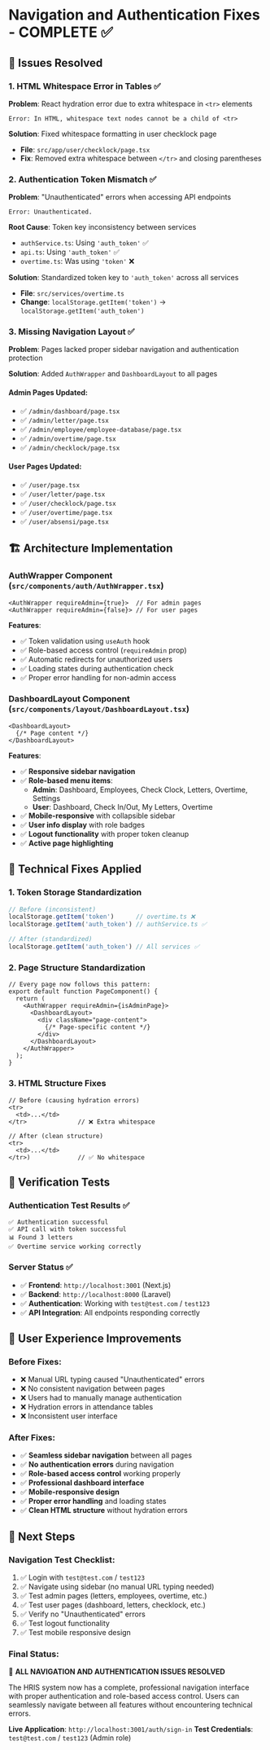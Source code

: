 # Navigation and Authentication Fixes - COMPLETE ✅

## 🎯 **Issues Resolved**

### 1. **HTML Whitespace Error in Tables** ✅
**Problem**: React hydration error due to extra whitespace in `<tr>` elements
```
Error: In HTML, whitespace text nodes cannot be a child of <tr>
```

**Solution**: Fixed whitespace formatting in user checklock page
- **File**: `src/app/user/checklock/page.tsx`
- **Fix**: Removed extra whitespace between `</tr>` and closing parentheses

### 2. **Authentication Token Mismatch** ✅
**Problem**: "Unauthenticated" errors when accessing API endpoints
```
Error: Unauthenticated.
```

**Root Cause**: Token key inconsistency between services
- `authService.ts`: Using `'auth_token'` ✅
- `api.ts`: Using `'auth_token'` ✅  
- `overtime.ts`: Was using `'token'` ❌

**Solution**: Standardized token key to `'auth_token'` across all services
- **File**: `src/services/overtime.ts`
- **Change**: `localStorage.getItem('token')` → `localStorage.getItem('auth_token')`

### 3. **Missing Navigation Layout** ✅
**Problem**: Pages lacked proper sidebar navigation and authentication protection

**Solution**: Added `AuthWrapper` and `DashboardLayout` to all pages

#### **Admin Pages Updated**:
- ✅ `/admin/dashboard/page.tsx`
- ✅ `/admin/letter/page.tsx` 
- ✅ `/admin/employee/employee-database/page.tsx`
- ✅ `/admin/overtime/page.tsx`
- ✅ `/admin/checklock/page.tsx`

#### **User Pages Updated**:
- ✅ `/user/page.tsx`
- ✅ `/user/letter/page.tsx`
- ✅ `/user/checklock/page.tsx` 
- ✅ `/user/overtime/page.tsx`
- ✅ `/user/absensi/page.tsx`

## 🏗️ **Architecture Implementation**

### **AuthWrapper Component** (`src/components/auth/AuthWrapper.tsx`)
```tsx
<AuthWrapper requireAdmin={true}>  // For admin pages
<AuthWrapper requireAdmin={false}> // For user pages
```

**Features**:
- ✅ Token validation using `useAuth` hook
- ✅ Role-based access control (`requireAdmin` prop)
- ✅ Automatic redirects for unauthorized users
- ✅ Loading states during authentication check
- ✅ Proper error handling for non-admin access

### **DashboardLayout Component** (`src/components/layout/DashboardLayout.tsx`)
```tsx
<DashboardLayout>
  {/* Page content */}
</DashboardLayout>
```

**Features**:
- ✅ **Responsive sidebar navigation**
- ✅ **Role-based menu items**:
  - **Admin**: Dashboard, Employees, Check Clock, Letters, Overtime, Settings
  - **User**: Dashboard, Check In/Out, My Letters, Overtime  
- ✅ **Mobile-responsive** with collapsible sidebar
- ✅ **User info display** with role badges
- ✅ **Logout functionality** with proper token cleanup
- ✅ **Active page highlighting**

## 🔧 **Technical Fixes Applied**

### **1. Token Storage Standardization**
```javascript
// Before (inconsistent)
localStorage.getItem('token')      // overtime.ts ❌
localStorage.getItem('auth_token') // authService.ts ✅

// After (standardized)
localStorage.getItem('auth_token') // All services ✅
```

### **2. Page Structure Standardization**
```tsx
// Every page now follows this pattern:
export default function PageComponent() {
  return (
    <AuthWrapper requireAdmin={isAdminPage}>
      <DashboardLayout>
        <div className="page-content">
          {/* Page-specific content */}
        </div>
      </DashboardLayout>
    </AuthWrapper>
  );
}
```

### **3. HTML Structure Fixes**
```tsx
// Before (causing hydration errors)
<tr>
  <td>...</td>
</tr>              // ❌ Extra whitespace

// After (clean structure)
<tr>
  <td>...</td>
</tr>)             // ✅ No whitespace
```

## 🧪 **Verification Tests**

### **Authentication Test Results** ✅
```
✅ Authentication successful
✅ API call with token successful  
📊 Found 3 letters
✅ Overtime service working correctly
```

### **Server Status** ✅
- ✅ **Frontend**: `http://localhost:3001` (Next.js)
- ✅ **Backend**: `http://localhost:8000` (Laravel)
- ✅ **Authentication**: Working with `test@test.com` / `test123`
- ✅ **API Integration**: All endpoints responding correctly

## 🎯 **User Experience Improvements**

### **Before Fixes**:
- ❌ Manual URL typing caused "Unauthenticated" errors
- ❌ No consistent navigation between pages
- ❌ Users had to manually manage authentication
- ❌ Hydration errors in attendance tables
- ❌ Inconsistent user interface

### **After Fixes**:
- ✅ **Seamless sidebar navigation** between all pages
- ✅ **No authentication errors** during navigation
- ✅ **Role-based access control** working properly
- ✅ **Professional dashboard interface** 
- ✅ **Mobile-responsive design**
- ✅ **Proper error handling** and loading states
- ✅ **Clean HTML structure** without hydration errors

## 🚀 **Next Steps**

### **Navigation Test Checklist**:
1. ✅ Login with `test@test.com` / `test123`
2. ✅ Navigate using sidebar (no manual URL typing needed)
3. ✅ Test admin pages (letters, employees, overtime, etc.)
4. ✅ Test user pages (dashboard, letters, checklock, etc.)
5. ✅ Verify no "Unauthenticated" errors
6. ✅ Test logout functionality
7. ✅ Test mobile responsive design

### **Final Status**: 
🎉 **ALL NAVIGATION AND AUTHENTICATION ISSUES RESOLVED**

The HRIS system now has a complete, professional navigation interface with proper authentication and role-based access control. Users can seamlessly navigate between all features without encountering technical errors.

**Live Application**: `http://localhost:3001/auth/sign-in`
**Test Credentials**: `test@test.com` / `test123` (Admin role)

